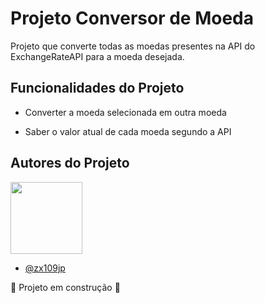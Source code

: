 
# Projeto Conversor de Moeda

Projeto que converte todas as moedas presentes na API do ExchangeRateAPI para a moeda desejada.

## Funcionalidades do Projeto

- Converter a moeda selecionada em outra moeda

- Saber o valor atual de cada moeda segundo a API

## Autores do Projeto

<img loading="lazy" src="https://avatars.githubusercontent.com/u/138886648?v=4" width=115><br>
- [@zx109jp](https://www.github.com/zx109jp)



 :construction: Projeto em construção :construction:
